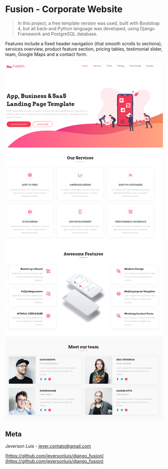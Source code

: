 # Fusion - Corporate Website
> In this project, a free template version was used, built with Bootstrap 4, but all back-and Python language was developed, using Django Framework and PostgreSQL database.

Features include a fixed header navigation (that smooth scrolls to sections), services overview, product feature section, pricing tables, testimonial slider, team, Google Maps and a contact form.

![](core/static/img/fusion1.png)
![](core/static/img/fusion2.png)

## Meta

Jeverson Luis - jever.contato@gmail.com

[https://github.com/jeversonluis/django_fusion](https://github.com/jeversonluis/django_fusion)


